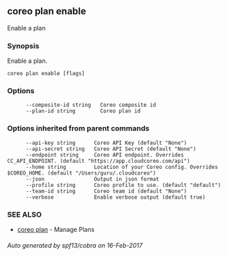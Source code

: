 ## coreo plan enable

Enable a plan

### Synopsis


Enable a plan.

```
coreo plan enable [flags]
```

### Options

```
      --composite-id string   Coreo composite id
      --plan-id string        Coreo plan id
```

### Options inherited from parent commands

```
      --api-key string      Coreo API Key (default "None")
      --api-secret string   Coreo API Secret (default "None")
      --endpoint string     Coreo API endpoint. Overrides CC_API_ENDPOINT. (default "https://app.cloudcoreo.com/api")
      --home string         Location of your Coreo config. Overrides $COREO_HOME. (default "/Users/guru/.cloudcoreo")
      --json                Output in json format
      --profile string      Coreo profile to use. (default "default")
      --team-id string      Coreo team id (default "None")
      --verbose             Enable verbose output (default true)
```

### SEE ALSO
* [coreo plan](coreo_plan.md)	 - Manage Plans

###### Auto generated by spf13/cobra on 16-Feb-2017
